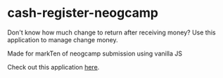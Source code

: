 # cash-register-neogcamp

Don't know how much change to return after receiving money? Use this application to manage change money.


Made for markTen of neogcamp submission using vanilla JS

Check out this application [here](https://change-manager-bling.netlify.app/).
